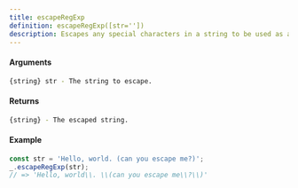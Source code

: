 ```yaml
---
title: escapeRegExp
definition: escapeRegExp([str=''])
description: Escapes any special characters in a string to be used as a regular expression.
---
```



#### Arguments


```bash
{string} str - The string to escape.
```


#### Returns


```bash
{string} - The escaped string.
```


#### Example


```ts
const str = 'Hello, world. (can you escape me?)';
_.escapeRegExp(str);
// => 'Hello, world\\. \\(can you escape me\\?\\)'
```